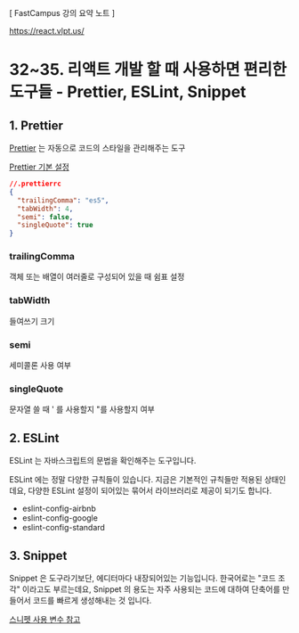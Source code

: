[ FastCampus 강의 요약 노트 ]

https://react.vlpt.us/

# 32~35. 리액트 개발 할 때 사용하면 편리한 도구들 - Prettier, ESLint, Snippet

## 1. Prettier

[Prettier](https://prettier.io/) 는 자동으로 코드의 스타일을 관리해주는 도구

[Prettier 기본 설정](https://prettier.io/docs/en/configuration.html)


```json
//.prettierrc
{
  "trailingComma": "es5",
  "tabWidth": 4,
  "semi": false,
  "singleQuote": true
}
```

### trailingComma
객체 또는 배열이 여러줄로 구성되어 있을 때 쉼표 설정

### tabWidth
들여쓰기 크기

### semi
세미콜론 사용 여부

### singleQuote
문자열 쓸 때 ' 를 사용할지 "를 사용할지 여부

## 2. ESLint
ESLint 는 자바스크립트의 문법을 확인해주는 도구입니다.

ESLint 에는 정말 다양한 규칙들이 있습니다. 지금은 기본적인 규칙들만 적용된 상태인데요, 다양한 ESLint 설정이 되어있는 묶어서 라이브러리로 제공이 되기도 합니다.
- eslint-config-airbnb
- eslint-config-google
- eslint-config-standard

## 3. Snippet

Snippet 은 도구라기보단, 에디터마다 내장되어있는 기능입니다. 한국어로는 "코드 조각" 이라고도 부르는데요, Snippet 의 용도는 자주 사용되는 코드에 대하여 단축어를 만들어서 코드를 빠르게 생성해내는 것 입니다.

[스니펫 사용 변수 참고](https://code.visualstudio.com/docs/editor/userdefinedsnippets)